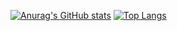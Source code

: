 [![Anurag's GitHub stats](https://https://github-readme-stats-mike-cuello.vercel.app/api?username=MCuello17&theme=gotham&hide=prs,issues,contribs&count_private=true&show_icons=true)](https://github.com/anuraghazra/github-readme-stats)
[![Top Langs](https://https://github-readme-stats-mike-cuello.vercel.app//api/top-langs/?username=MCuello17&layout=compact&theme=gotham)](https://github.com/anuraghazra/github-readme-stats)
